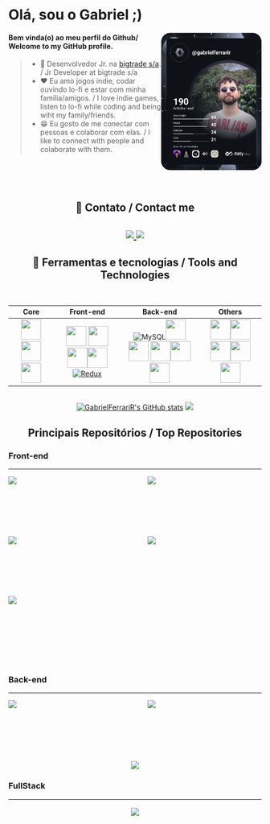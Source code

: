 <h1 align="left">Olá, sou o Gabriel ;) </h1>
<a href="https://app.daily.dev/gabrielferrarir"><img src="https://github.com/GabrielFerrariR/GabrielFerrariR/blob/main/devcard.svg" width="200" alt="Gabriel Ferrari's Dev Card"align="right"/></a>

<h4> Bem vinda(o) ao meu perfil do Github/ Welcome to my GitHub profile. </h4>

>* 📖 Desenvolvedor Jr. na [bigtrade s/a](https://www.bigtrade.com.br/). / Jr Developer at bigtrade s/a
>* ❤️ Eu amo jogos indie, codar ouvindo lo-fi e estar com minha família/amigos. / I love indie games, listen to lo-fi while coding and being wiht my family/friends.
>* 😁 Eu gosto de me conectar com pessoas e colaborar com elas. / I like to connect with people and colaborate with them.

 <br/><br/><br/>

<h2 align="center"> 🤝 Contato / Contact me <h2>
 
<div align="center">
 <a href="https://www.linkedin.com/in/gabrielferrarir)">
  <img src="https://img.shields.io/badge/LinkedIn-0077B5?style=for-the-badge&logo=linkedin&logoColor=white">
 </a>
 <a href="mailto:gabrielferrari601@gmail.com">
  <img src="https://img.shields.io/badge/Gmail-D14836?style=for-the-badge&logo=gmail&logoColor=white">
 </a>
 <br/>
</div>  

<h2 align="center"> 📖 Ferramentas e tecnologias / Tools and Technologies </h2>
<br/>
  
<div align="center"> 

Core | Front-end | Back-end | Others
|:----:|:----:|:----:| :----:|
<img src="https://cdn.jsdelivr.net/gh/devicons/devicon/icons/javascript/javascript-original.svg" width="40" height="40"/> <img src="https://cdn.jsdelivr.net/gh/devicons/devicon/icons/typescript/typescript-original.svg" width="40" height="40"/> <img src="https://cdn.jsdelivr.net/gh/devicons/devicon/icons/python/python-original.svg"  width="40" height="40" /> | <img src="https://cdn.jsdelivr.net/gh/devicons/devicon/icons/css3/css3-original.svg" width="40" height="40"/> <img src="https://cdn.jsdelivr.net/gh/devicons/devicon/icons/html5/html5-original.svg" width="40" height="40"/><img src="https://cdn.jsdelivr.net/gh/devicons/devicon/icons/react/react-original.svg" width="40" height="40"/><img src="https://cdn.jsdelivr.net/gh/devicons/devicon/icons/jest/jest-plain.svg" width="40" height="40"/></a><a href="https://redux.js.org/" target="_blank" rel="noreferrer"><img src="https://raw.githubusercontent.com/danielcranney/readme-generator/main/public/icons/skills/redux-colored.svg" width="40" height="40" alt="Redux" /></a> | <img src="https://raw.githubusercontent.com/danielcranney/readme-generator/main/public/icons/skills/mysql-colored.svg" width="36" height="36" alt="MySQL" /><img src="https://cdn.jsdelivr.net/gh/devicons/devicon/icons/nodejs/nodejs-original.svg" width="40" height="40"/> <img src="https://cdn.jsdelivr.net/gh/devicons/devicon/icons/mocha/mocha-plain.svg"  width="40" height="40"/>  <img src="https://cdn.jsdelivr.net/gh/devicons/devicon/icons/express/express-original.svg" width="40" height="40"/><img src="https://cdn.jsdelivr.net/gh/devicons/devicon/icons/sequelize/sequelize-original.svg" width="40" height="40"/><img src="https://cdn.jsdelivr.net/gh/devicons/devicon/icons/mongodb/mongodb-original-wordmark.svg" width="40" height="40"/> | <img src="https://cdn.jsdelivr.net/gh/devicons/devicon/icons/git/git-original.svg" width="40" height="40"/><img src="https://cdn.jsdelivr.net/gh/devicons/devicon/icons/bash/bash-original.svg" width="40" height="40"/><img src="https://cdn.jsdelivr.net/gh/devicons/devicon/icons/docker/docker-plain-wordmark.svg" width="40" height="40"/><img src="https://cdn.jsdelivr.net/gh/devicons/devicon/icons/linux/linux-original.svg" width="40" height="40"/><img src="https://cdn.jsdelivr.net/gh/devicons/devicon/icons/heroku/heroku-original.svg" width="40" height="40"/>
          
</div>  

<br/>
 
<div align="center">
<a href="http://www.github.com/GabrielFerrariR"><img src="https://github-readme-stats.vercel.app/api?username=GabrielFerrariR&show_icons=true&hide=&count_private=true&title_color=facc15&text_color=ffffff&icon_color=0891b2&bg_color=181824&hide_border=true&show_icons=true" alt="GabrielFerrariR's GitHub stats" width="45%"/></a> <a href="http://www.github.com/GabrielFerrariR"><img src="https://github-readme-stats.vercel.app/api/top-langs/?username=GabrielFerrariR&layout=compact&title_color=facc15&text_color=ffffff&icon_color=0891b2&bg_color=181824&hide_border=true" width="40%" /></a>   
</div>
</b>

<h2 align="center">Principais Repositórios / Top Repositories</h2>
 
<h3>Front-end</h3>
<hr>
<div width="100%" align="center"><a href="https://github.com/GabrielFerrariR/Recipes-App" align="left"><img align="left" width="45%" src="https://github-readme-stats.vercel.app/api/pin/?username=GabrielFerrariR&repo=Recipes-App&title_color=facc15&text_color=ffffff&icon_color=0891b2&bg_color=181824&hide_border=true&locale=en" /></a><a href="https://github.com/GabrielFerrariR/Wallet" align="right"><img align="right" width="45%" src="https://github-readme-stats.vercel.app/api/pin/?username=GabrielFerrariR&repo=Wallet&title_color=facc15&text_color=ffffff&icon_color=0891b2&bg_color=181824&hide_border=true&locale=en" /></a></div><br /><br /><br /><br /><br /><br /><br />


<div width="100%" align="center"><a href="https://github.com/GabrielFerrariR/Trivia-project" align="left"><img align="left" width="45%" src="https://github-readme-stats.vercel.app/api/pin/?username=GabrielFerrariR&repo=Trivia-project&title_color=facc15&text_color=ffffff&icon_color=0891b2&bg_color=181824&hide_border=true&locale=en" /></a><a href="https://github.com/GabrielFerrariR/Trybetunes" align="right"><img align="right" width="45%" src="https://github-readme-stats.vercel.app/api/pin/?username=GabrielFerrariR&repo=Trybetunes&title_color=facc15&text_color=ffffff&icon_color=0891b2&bg_color=181824&hide_border=true&locale=en" /></a><br /><br /><br /><br /><br /><br /><br />

<div width="100%" align="center">
  <a href="https://github.com/GabrielFerrariR/React-testing-library" align="left"><img align="left" width="45%" src="https://github-readme-stats.vercel.app/api/pin/?username=GabrielFerrariR&repo=React-testing-library&title_color=facc15&text_color=ffffff&icon_color=0891b2&bg_color=181824&hide_border=true&locale=en" /></a>
</div>

 <br /><br /><br /><br /><br /><br /><br />
 
<h3 align="left">Back-end</h3>
<hr>
 
 <div width="100%" align="center">
  <a href="https://github.com/GabrielFerrariR/Store-manager" align="right"><img align="left" width="45%" src="https://github-readme-stats.vercel.app/api/pin/?username=GabrielFerrariR&repo=Store-manager&title_color=facc15&text_color=ffffff&icon_color=0891b2&bg_color=181824&hide_border=true&locale=en" /></a>
  <a href="https://github.com/GabrielFerrariR/Blogs-API" align="right"><img align="right" width="45%" src="https://github-readme-stats.vercel.app/api/pin/?username=GabrielFerrariR&repo=Blogs-API&title_color=facc15&text_color=ffffff&icon_color=0891b2&bg_color=181824&hide_border=true&locale=en" /></a>
</div>
  <br /><br /><br /><br /><br /><br /><br />
 
  <div width="100%" align="center">
  <a href="https://github.com/GabrielFerrariR/Trybers-and-Dragons" align="center"><img align="center" width="45%" src="https://github-readme-stats.vercel.app/api/pin/?username=GabrielFerrariR&repo=Trybers-and-Dragons&title_color=facc15&text_color=ffffff&icon_color=0891b2&bg_color=181824&hide_border=true&locale=en" /></a>
</div>

 
<h3 align="left">FullStack</h3>
<hr>
 
  <div width="100%" align="center">
  <a href="https://github.com/GabrielFerrariR/TFC" align="center"><img align="center" width="45%" src="https://github-readme-stats.vercel.app/api/pin/?username=GabrielFerrariR&repo=TFC&title_color=facc15&text_color=ffffff&icon_color=0891b2&bg_color=181824&hide_border=true&locale=en" /></a>
</div>

